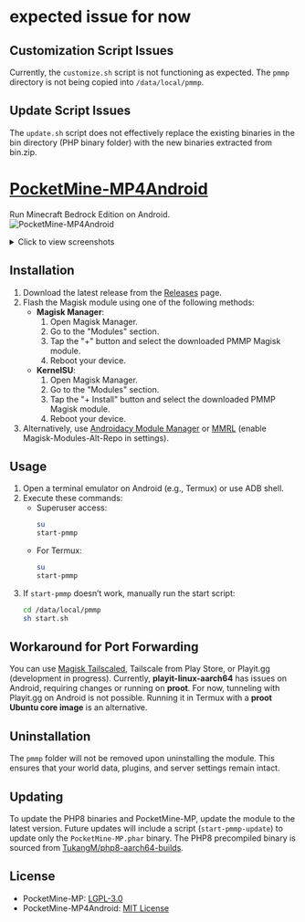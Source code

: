 # expected issue for now
## Customization Script Issues

Currently, the `customize.sh` script is not functioning as expected. The `pmmp` directory is not being copied into `/data/local/pmmp`.

## Update Script Issues

The `update.sh` script does not effectively replace the existing binaries in the bin directory (PHP binary folder) with the new binaries extracted from bin.zip.

# [PocketMine-MP](https://github.com/pmmp/PocketMine-MP)[4Android](https://github.com/TukangM/PocketMine-MP4Android)  
Run Minecraft Bedrock Edition on Android.  
![PocketMine-MP4Android](https://tukangm.github.io/asset/img/pocketmine4android/pocketmine.jpg)

<details>
<summary>Click to view screenshots</summary>

![Screenshot 1](https://github.com/TukangM/PocketMine-MP4Android/assets/91467886/2c3438f5-4cf6-4d08-9b6c-5e3c5b8caa56)  
![Screenshot 2](https://github.com/TukangM/PocketMine-MP4Android/assets/91467886/612e50c3-bc8a-4f72-bade-37ad2187bd76)  
![Screenshot 3](https://github.com/TukangM/PocketMine-MP4Android/assets/91467886/2c46ad81-bdc5-41ff-9dd6-61c688c1a71b)

</details>

## Installation

1. Download the latest release from the [Releases](https://github.com/Magisk-Modules-Alt-Repo/pmmp/releases) page.
2. Flash the Magisk module using one of the following methods:
   - **Magisk Manager**:
     1. Open Magisk Manager.
     2. Go to the "Modules" section.
     3. Tap the "+" button and select the downloaded PMMP Magisk module.
     4. Reboot your device.
   - **KernelSU**:
     1. Open Magisk Manager.
     2. Go to the "Modules" section.
     3. Tap the "+ Install" button and select the downloaded PMMP Magisk module.
     4. Reboot your device.
3. Alternatively, use [Androidacy Module Manager](https://github.com/Androidacy/MagiskModuleManager) or [MMRL](https://github.com/DerGoogler/MMRL) (enable Magisk-Modules-Alt-Repo in settings).

## Usage

1. Open a terminal emulator on Android (e.g., Termux) or use ADB shell.
2. Execute these commands:
   - Superuser access:
     ```bash
     su
     start-pmmp
     ```
   - For Termux:
     ```bash
     su
     start-pmmp
     ```
3. If `start-pmmp` doesn’t work, manually run the start script:
   ```bash
   cd /data/local/pmmp
   sh start.sh
   ```

## Workaround for Port Forwarding

You can use [Magisk Tailscaled](https://github.com/anasfanani/Magisk-Tailscaled), Tailscale from Play Store, or Playit.gg (development in progress). Currently, **playit-linux-aarch64** has issues on Android, requiring changes or running on **proot**. For now, tunneling with Playit.gg on Android is not possible. Running it in Termux with a **proot Ubuntu core image** is an alternative.

## Uninstallation

The `pmmp` folder will not be removed upon uninstalling the module. This ensures that your world data, plugins, and server settings remain intact.

## Updating

To update the PHP8 binaries and PocketMine-MP, update the module to the latest version. Future updates will include a script (`start-pmmp-update`) to update only the `PocketMine-MP.phar` binary. The PHP8 precompiled binary is sourced from [TukangM/php8-aarch64-builds](https://github.com/TukangM/php8-aarch64-builds).

## License

- PocketMine-MP: [LGPL-3.0](https://github.com/pmmp/PocketMine-MP?tab=LGPL-3.0-1-ov-file)
- PocketMine-MP4Android: [MIT License](https://github.com/TukangM/PocketMine-MP4Android/blob/main/LICENSE)
